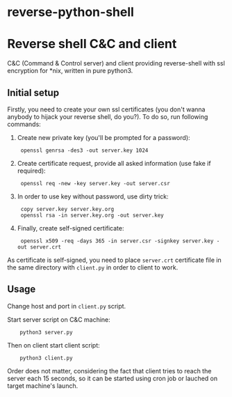 # reverse-python-shell

Reverse shell C&C and client
============================

C&C (Command & Control server) and client providing reverse-shell with ssl encryption for *nix, written in pure python3.

Initial setup
-------------

Firstly, you need to create your own ssl certificates (you don't wanna anybody to hijack your reverse shell, do you?).
To do so, run following commands:

1. Create new private key (you'll be prompted for a password):

        openssl genrsa -des3 -out server.key 1024  

2. Create certificate request, provide all asked information (use fake if required):

        openssl req -new -key server.key -out server.csr
    
3. In order to use key without password, use dirty trick: 

        copy server.key server.key.org
        openssl rsa -in server.key.org -out server.key
    
4. Finally, create self-signed certificate:

        openssl x509 -req -days 365 -in server.csr -signkey server.key -out server.crt
        
As certificate is self-signed, you need to place `server.crt` certificate file in the same directory with `client.py` in order to client to work.

Usage
-----

Change host and port in `client.py` script. 

Start server script on C&C machine:

        python3 server.py
        
Then on client start client script:

        python3 client.py
        
Order does not matter, considering the fact that client tries to reach the server each 15 seconds, so it can be started using cron job or lauched on target machine's launch. 
